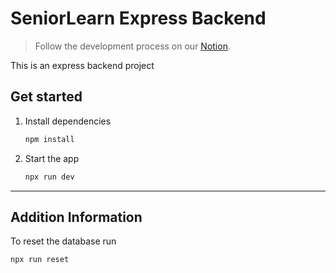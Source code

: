 # SeniorLearn Express Backend

> Follow the development process on our [Notion](https://www.notion.so/leeloos/SL-mobile-app-1c1e21e50cf88080bd14eadd85a9889a?pvs=4).

This is an express backend project

## Get started

1. Install dependencies

   ```bash
   npm install
   ```

2. Start the app

   ```bash
   npx run dev
   ```

---

## Addition Information

To reset the database run

```bash
npx run reset
```
